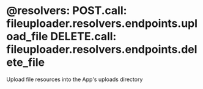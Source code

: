 @resolvers:
    POST.call: fileuploader.resolvers.endpoints.upload_file
    DELETE.call: fileuploader.resolvers.endpoints.delete_file
===
Upload file resources into the App's uploads directory